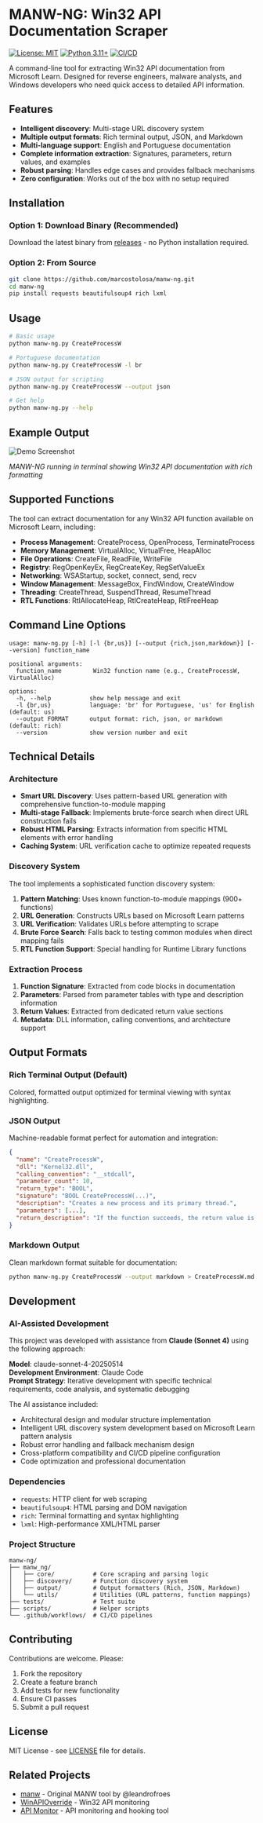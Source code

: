# MANW-NG: Win32 API Documentation Scraper

[![License: MIT](https://img.shields.io/badge/License-MIT-yellow.svg)](https://opensource.org/licenses/MIT)
[![Python 3.11+](https://img.shields.io/badge/python-3.11+-blue.svg)](https://www.python.org/downloads/)
[![CI/CD](https://github.com/marcostolosa/manw-ng/actions/workflows/ci.yml/badge.svg)](https://github.com/marcostolosa/manw-ng/actions)

A command-line tool for extracting Win32 API documentation from Microsoft Learn. Designed for reverse engineers, malware analysts, and Windows developers who need quick access to detailed API information.

## Features

- **Intelligent discovery**: Multi-stage URL discovery system 
- **Multiple output formats**: Rich terminal output, JSON, and Markdown
- **Multi-language support**: English and Portuguese documentation
- **Complete information extraction**: Signatures, parameters, return values, and examples
- **Robust parsing**: Handles edge cases and provides fallback mechanisms
- **Zero configuration**: Works out of the box with no setup required

## Installation

### Option 1: Download Binary (Recommended)
Download the latest binary from [releases](https://github.com/marcostolosa/manw-ng/releases) - no Python installation required.

### Option 2: From Source
```bash
git clone https://github.com/marcostolosa/manw-ng.git
cd manw-ng
pip install requests beautifulsoup4 rich lxml
```

## Usage

```bash
# Basic usage
python manw-ng.py CreateProcessW

# Portuguese documentation
python manw-ng.py CreateProcessW -l br

# JSON output for scripting
python manw-ng.py CreateProcessW --output json

# Get help
python manw-ng.py --help
```

## Example Output

![Demo Screenshot](assets/demo.png)

*MANW-NG running in terminal showing Win32 API documentation with rich formatting*

## Supported Functions

The tool can extract documentation for any Win32 API function available on Microsoft Learn, including:

- **Process Management**: CreateProcess, OpenProcess, TerminateProcess
- **Memory Management**: VirtualAlloc, VirtualFree, HeapAlloc
- **File Operations**: CreateFile, ReadFile, WriteFile
- **Registry**: RegOpenKeyEx, RegCreateKey, RegSetValueEx
- **Networking**: WSAStartup, socket, connect, send, recv
- **Window Management**: MessageBox, FindWindow, CreateWindow
- **Threading**: CreateThread, SuspendThread, ResumeThread
- **RTL Functions**: RtlAllocateHeap, RtlCreateHeap, RtlFreeHeap

## Command Line Options

```
usage: manw-ng.py [-h] [-l {br,us}] [--output {rich,json,markdown}] [--version] function_name

positional arguments:
  function_name         Win32 function name (e.g., CreateProcessW, VirtualAlloc)

options:
  -h, --help           show help message and exit
  -l {br,us}           language: 'br' for Portuguese, 'us' for English (default: us)
  --output FORMAT      output format: rich, json, or markdown (default: rich)
  --version            show version number and exit
```

## Technical Details

### Architecture
- **Smart URL Discovery**: Uses pattern-based URL generation with comprehensive function-to-module mapping
- **Multi-stage Fallback**: Implements brute-force search when direct URL construction fails
- **Robust HTML Parsing**: Extracts information from specific HTML elements with error handling
- **Caching System**: URL verification cache to optimize repeated requests

### Discovery System
The tool implements a sophisticated function discovery system:

1. **Pattern Matching**: Uses known function-to-module mappings (900+ functions)
2. **URL Generation**: Constructs URLs based on Microsoft Learn patterns
3. **URL Verification**: Validates URLs before attempting to scrape
4. **Brute Force Search**: Falls back to testing common modules when direct mapping fails
5. **RTL Function Support**: Special handling for Runtime Library functions

### Extraction Process
1. **Function Signature**: Extracted from code blocks in documentation
2. **Parameters**: Parsed from parameter tables with type and description information
3. **Return Values**: Extracted from dedicated return value sections
4. **Metadata**: DLL information, calling conventions, and architecture support

## Output Formats

### Rich Terminal Output (Default)
Colored, formatted output optimized for terminal viewing with syntax highlighting.

### JSON Output
Machine-readable format perfect for automation and integration:

```json
{
  "name": "CreateProcessW",
  "dll": "Kernel32.dll",
  "calling_convention": "__stdcall",
  "parameter_count": 10,
  "return_type": "BOOL",
  "signature": "BOOL CreateProcessW(...)",
  "description": "Creates a new process and its primary thread.",
  "parameters": [...],
  "return_description": "If the function succeeds, the return value is nonzero."
}
```

### Markdown Output
Clean markdown format suitable for documentation:

```bash
python manw-ng.py CreateProcessW --output markdown > CreateProcessW.md
```

## Development

### AI-Assisted Development
This project was developed with assistance from **Claude (Sonnet 4)** using the following approach:

**Model**: claude-sonnet-4-20250514  
**Development Environment**: Claude Code  
**Prompt Strategy**: Iterative development with specific technical requirements, code analysis, and systematic debugging

The AI assistance included:
- Architectural design and modular structure implementation
- Intelligent URL discovery system development based on Microsoft Learn pattern analysis
- Robust error handling and fallback mechanism design
- Cross-platform compatibility and CI/CD pipeline configuration
- Code optimization and professional documentation

### Dependencies
- `requests`: HTTP client for web scraping
- `beautifulsoup4`: HTML parsing and DOM navigation
- `rich`: Terminal formatting and syntax highlighting
- `lxml`: High-performance XML/HTML parser

### Project Structure
```
manw-ng/
├── manw_ng/
│   ├── core/           # Core scraping and parsing logic
│   ├── discovery/      # Function discovery system
│   ├── output/         # Output formatters (Rich, JSON, Markdown)
│   └── utils/          # Utilities (URL patterns, function mappings)
├── tests/              # Test suite
├── scripts/            # Helper scripts
└── .github/workflows/  # CI/CD pipelines
```

## Contributing

Contributions are welcome. Please:
1. Fork the repository
2. Create a feature branch
3. Add tests for new functionality
4. Ensure CI passes
5. Submit a pull request

## License

MIT License - see [LICENSE](LICENSE) file for details.

## Related Projects

- [manw](https://github.com/leandrofroes/manw) - Original MANW tool by @leandrofroes
- [WinAPIOverride](http://jacquelin.potier.free.fr/winapioverride32/) - Win32 API monitoring
- [API Monitor](http://www.rohitab.com/apimonitor) - API monitoring and hooking tool
